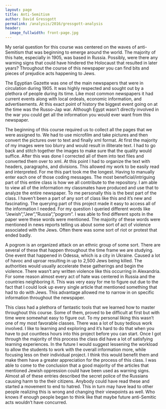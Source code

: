 ```yaml
---
layout: page
title: Anti-Semitism
author: David Gressgott
permalink: /analysis/2016/gressgott-analysis
header:
  image_fullwidth: front-page.jpg
---
```

My serial question for this course was centered on the waves of anti-Semitism that was beginning to emerge around the world. The majority of this hate, especially in 1905, was based in Russia. Possibly, were there any warning signs that could have hindered the Holocaust that resulted in later years? Throughout the course of this newspaper you can find bits and pieces of prejudice acts happening to Jews.  

The Egyptian Gazette was one of the main newspapers that were in circulation during 1905. It was highly respected and sought out  by a plethora of people during its time. Like most common newspapers it had current events along with local ordeals, economic information, and advertisements. At this exact point of history the biggest event going on at the time was the Russo-Jap war. Although Egypt wasn’t directly involved in the war you could get all the information you would ever want from this newspaper.

The beginning of this course required us to collect all the pages that we were assigned to. We had to use microfilm and take pictures and then convert the pictures over to text and finally xml format. At first the majority of my images were too blurry and would result  in illiterate text. I had to go back and stitch together the images to make sure that the quality would suffice. After this was done I corrected all of them into text files and converted them over to xml. At this point I had to organize the text with headers, paragraphs, and divisions. This allowed my work to be easily read and interpreted. For me this part took me the longest. Having to manually enter each one of those coding messages. The most beneficial/intriguing part of this entire class is how we all contribute to the repository. I am able to view all of the information my classmates have produced and use that to analyze the entire newspaper. To me personally this is the best part of the class. I haven’t been a part of any sort of class like this and it’s new and fascinating. The querying part of this project made it easy to access all of the information I needed. For my question I queried different words like “Jewish”,”Jew”,”Russia”,”pogrom”. I was able to find different spots in the paper were these words were mentioned. The majority of these words were mentioned in news reports telling us about some sort of act of violence associated with the Jews. Often there was some sort of riot or protest that ended badly.  

A pogrom is an organized attack on an ethnic group of some sort. There are several of these that happen throughout the time frame we are studying. One event that happened in Odessa, which is a city in Ukraine. Caused a lot of havoc and uproar resulting in up to 2,500 Jews being killed. The authorities would usually accelerate these gatherings and begin the violence. There wasn’t any written violence like this occurring in Alexandria. For some reason almost every act of hate was centered in Russia and the countries neighboring it. This was very easy for me to figure out due to the fact that I could look up every single article that mentioned something that had to do with Jews. This advantage allowed me to narrow in on specific information throughout the newspaper.

This class had a plethora of fantastic tools that we learned how to master  throughout this course. Some of them, proved to be difficult at first but with time were somewhat easy to figure out. To my personal liking this wasn’t one of my most favorable classes. There was a lot of busy tedious work involved. I like to learning and exploring and it’s hard to do that when you have to put countless hours into this project before you can start. Once I got through the majority of this process the class did have a lot of satisfying learning experiences. In the future I would suggest lessening the workload to allow the students to work with the overall information more, while focusing less on their individual project. I think this would benefit them and make them have a greater appreciation for the process of this class. I was able to come to the conclusion that a good majority of the articles that mentioned Jewish oppression could have been used as warning signs. Almost all of these entries described the secret police of the Russians causing harm to the their citizens. Anybody could have read these and started a movement to end to hatred. This in turn may have lead to other people realizing this is wrong and changing their viewpoints as well. Who knows if enough people began to think like that maybe future anti-Semitic acts wouldn’t have concurred.
